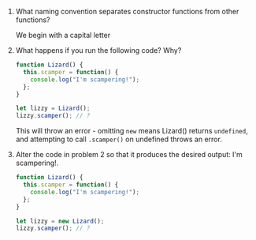 1. What naming convention separates constructor functions from other functions?

    We begin with a capital letter

2. What happens if you run the following code? Why?

    ```JavaScript
    function Lizard() {
      this.scamper = function() {
        console.log("I'm scampering!");
      };
    }

    let lizzy = Lizard();
    lizzy.scamper(); // ?
    ```
    This will throw an error - omitting `new` means Lizard() returns `undefined`, and attempting to call `.scamper()` on undefined throws an error.

3. Alter the code in problem 2 so that it produces the desired output: I'm scampering!.

    ```JavaScript
    function Lizard() {
      this.scamper = function() {
        console.log("I'm scampering!");
      };
    }

    let lizzy = new Lizard();
    lizzy.scamper(); // ?
    ```
